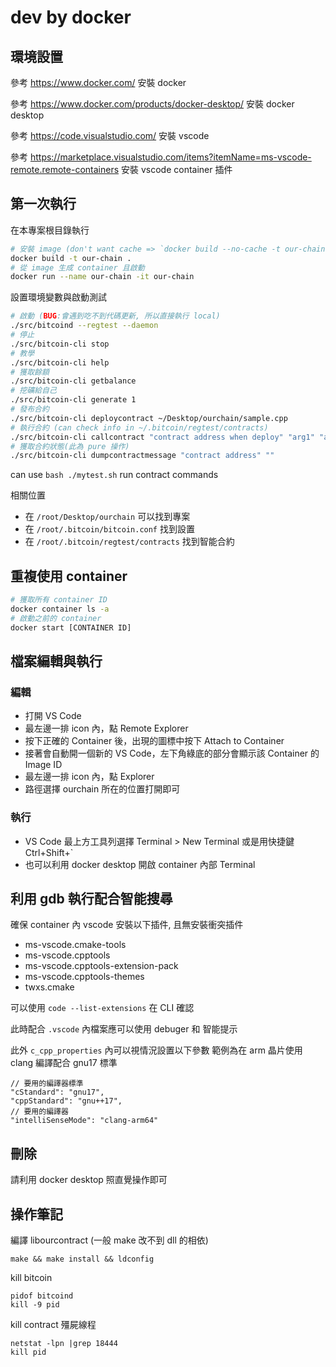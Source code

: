 # dev by docker

## 環境設置

參考 https://www.docker.com/ 安裝 docker

參考 https://www.docker.com/products/docker-desktop/ 安裝 docker desktop

參考 https://code.visualstudio.com/ 安裝 vscode

參考 https://marketplace.visualstudio.com/items?itemName=ms-vscode-remote.remote-containers 安裝 vscode container 插件

## 第一次執行

在本專案根目錄執行

```bash
# 安裝 image (don't want cache => `docker build --no-cache -t our-chain .`)
docker build -t our-chain .
# 從 image 生成 container 且啟動
docker run --name our-chain -it our-chain
```

設置環境變數與啟動測試

```bash
# 啟動 (BUG:會遇到吃不到代碼更新, 所以直接執行 local)
./src/bitcoind --regtest --daemon
# 停止
./src/bitcoin-cli stop
# 教學
./src/bitcoin-cli help
# 獲取餘額
./src/bitcoin-cli getbalance
# 挖礦給自己
./src/bitcoin-cli generate 1
# 發布合約
./src/bitcoin-cli deploycontract ~/Desktop/ourchain/sample.cpp
# 執行合約 (can check info in ~/.bitcoin/regtest/contracts)
./src/bitcoin-cli callcontract "contract address when deploy" "arg1" "arg2" ...
# 獲取合約狀態(此為 pure 操作)
./src/bitcoin-cli dumpcontractmessage "contract address" ""
```

can use `bash ./mytest.sh` run contract commands

相關位置

- 在 `/root/Desktop/ourchain` 可以找到專案
- 在 `/root/.bitcoin/bitcoin.conf` 找到設置
- 在 `/root/.bitcoin/regtest/contracts` 找到智能合約

## 重複使用 container

```bash
# 獲取所有 container ID
docker container ls -a
# 啟動之前的 container
docker start [CONTAINER ID]
```

## 檔案編輯與執行

### 編輯

- 打開 VS Code
- 最左邊一排 icon 內，點 Remote Explorer
- 按下正確的 Container 後，出現的圖標中按下 Attach to Container
- 接著會自動開一個新的 VS Code，左下角綠底的部分會顯示該 Container 的 Image ID
- 最左邊一排 icon 內，點 Explorer
- 路徑選擇 ourchain 所在的位置打開即可

### 執行

- VS Code 最上方工具列選擇 Terminal > New Terminal 或是用快捷鍵 Ctrl+Shift+`
- 也可以利用 docker desktop 開啟 container 內部 Terminal

## 利用 gdb 執行配合智能搜尋

確保 container 內 vscode 安裝以下插件, 且無安裝衝突插件

- ms-vscode.cmake-tools
- ms-vscode.cpptools
- ms-vscode.cpptools-extension-pack
- ms-vscode.cpptools-themes
- twxs.cmake

可以使用 `code --list-extensions` 在 CLI 確認

此時配合 `.vscode` 內檔案應可以使用 debuger 和 智能提示

此外 `c_cpp_properties` 內可以視情況設置以下參數
範例為在 arm 晶片使用 clang 編譯配合 gnu17 標準

```
// 要用的編譯器標準
"cStandard": "gnu17",
"cppStandard": "gnu++17",
// 要用的編譯器
"intelliSenseMode": "clang-arm64"
```

## 刪除

請利用 docker desktop 照直覺操作即可

## 操作筆記

編譯 libourcontract (一般 make 改不到 dll 的相依)

```
make && make install && ldconfig
```

kill bitcoin

```
pidof bitcoind
kill -9 pid
```

kill contract 殭屍線程

```
netstat -lpn |grep 18444
kill pid
```
